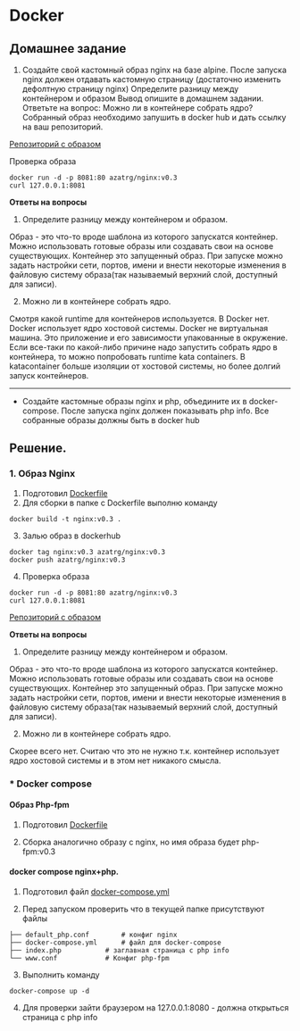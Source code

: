 # Docker

## Домашнее задание

1. Создайте свой кастомный образ nginx на базе alpine. После запуска nginx должен отдавать кастомную страницу (достаточно изменить дефолтную страницу nginx)
Определите разницу между контейнером и образом
Вывод опишите в домашнем задании.
Ответьте на вопрос: Можно ли в контейнере собрать ядро?
Собранный образ необходимо запушить в docker hub и дать ссылку на ваш
репозиторий.

[Репозиторий с образом](https://hub.docker.com/repository/docker/azatrg/nginx)

Проверка образа
```
docker run -d -p 8081:80 azatrg/nginx:v0.3
curl 127.0.0.1:8081
```

**Ответы на вопросы**

1. Определите разницу между контейнером и образом.

Образ - это что-то вроде шаблона из которого запускатся контейнер. Можно использовать готовые образы или создавать свои на основе существующих. 
Контейнер это запущенный образ. При запуске можно задать настройки сети, портов, имени и внести некоторые изменения в файловую систему образа(так называемый верхний слой, доступный для записи).

2. Можно ли в контейнере собрать ядро. 

Смотря какой runtime для контейнеров используется. В Docker нет. Docker использует ядро хостовой системы. Docker не виртуальная машина. Это приложение и его зависимости упакованные в окружение. Если все-таки по какой-либо причине надо запустить собрать ядро в контейнера, то можно попробовать runtime kata containers. В katacontainer больше изоляции от хостовой системы, но более долгий запуск контейнеров. 

---


* Создайте кастомные образы nginx и php, объедините их в docker-compose.
После запуска nginx должен показывать php info.
Все собранные образы должны быть в docker hub


## Решение.

### 1. Образ Nginx

1. Подготовил [Dockerfile](https://raw.githubusercontent.com/azatrg/OTUS-Linux-Homework/master/homework-11/Dockerfile_nginx)
2. Для сборки в папке с Dockerfile выполню команду
```
docker build -t nginx:v0.3 .
```
3. Залью образ в dockerhub
```
docker tag nginx:v0.3 azatrg/nginx:v0.3
docker push azatrg/nginx:v0.3
```
4. Проверка образа
```
docker run -d -p 8081:80 azatrg/nginx:v0.3
curl 127.0.0.1:8081
```

[Репозиторий с образом](https://hub.docker.com/repository/docker/azatrg/nginx)


**Ответы на вопросы**

1. Определите разницу между контейнером и образом.

Образ - это что-то вроде шаблона из которого запускатся контейнер. Можно использовать готовые образы или создавать свои на основе существующих. 
Контейнер это запущенный образ. При запуске можно задать настройки сети, портов, имени и внести некоторые изменения в файловую систему образа(так называемый верхний слой, доступный для записи).

2. Можно ли в контейнере собрать ядро. 

Скорее всего нет. Считаю что это не нужно т.к. контейнер использует ядро хостовой системы и в этом нет никакого смысла.


### * Docker compose

#### Образ Php-fpm

1. Подготовил [Dockerfile](https://raw.githubusercontent.com/azatrg/OTUS-Linux-Homework/master/homework-11/Dockerfile_php-fpm)

2. Сборка аналогично образу с nginx, но имя образа будет php-fpm:v0.3 


#### docker compose nginx+php.

1. Подготовил файл [docker-compose.yml](https://raw.githubusercontent.com/azatrg/OTUS-Linux-Homework/master/homework-11/docker-compose.yml)

2. Перед запуском проверить что в текущей папке присутствуют файлы

```
├── default_php.conf		# конфиг nginx
├── docker-compose.yml		# файл для docker-compose
├── index.php			# заглавная страница с php info
└── www.conf			# Конфиг php-fpm

```
3. Выполнить команду
```
docker-compose up -d
```

4. Для проверки зайти браузером на 127.0.0.1:8080 - должна открыться страница с php info


